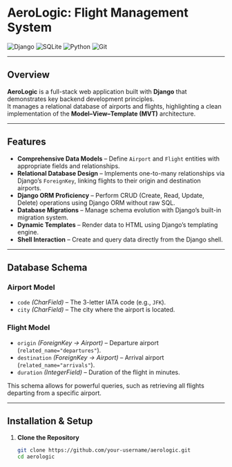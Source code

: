# AeroLogic: Flight Management System

![Django](https://img.shields.io/badge/Django-092E20?style=for-the-badge&logo=django&logoColor=green)
![SQLite](https://img.shields.io/badge/SQLite-07405E?style=for-the-badge&logo=sqlite&logoColor=white)
![Python](https://img.shields.io/badge/Python-FFD43B?style=for-the-badge&logo=python&logoColor=blue)
![Git](https://img.shields.io/badge/GIT-E44C30?style=for-the-badge&logo=git&logoColor=white)

---

##  Overview
**AeroLogic** is a full-stack web application built with **Django** that demonstrates key backend development principles.  
It manages a relational database of airports and flights, highlighting a clean implementation of the **Model–View–Template (MVT)** architecture.

---

##  Features
- **Comprehensive Data Models** – Define `Airport` and `Flight` entities with appropriate fields and relationships.  
- **Relational Database Design** – Implements one-to-many relationships via Django’s `ForeignKey`, linking flights to their origin and destination airports.  
- **Django ORM Proficiency** – Perform CRUD (Create, Read, Update, Delete) operations using Django ORM without raw SQL.  
- **Database Migrations** – Manage schema evolution with Django’s built-in migration system.  
- **Dynamic Templates** – Render data to HTML using Django’s templating engine.  
- **Shell Interaction** – Create and query data directly from the Django shell.  

---

##  Database Schema

### Airport Model
- `code` *(CharField)* – The 3-letter IATA code (e.g., `JFK`).  
- `city` *(CharField)* – The city where the airport is located.  

### Flight Model
- `origin` *(ForeignKey → Airport)* – Departure airport (`related_name="departures"`).  
- `destination` *(ForeignKey → Airport)* – Arrival airport (`related_name="arrivals"`).  
- `duration` *(IntegerField)* – Duration of the flight in minutes.  

This schema allows for powerful queries, such as retrieving all flights departing from a specific airport.

---

##  Installation & Setup

1. **Clone the Repository**
   ```bash
   git clone https://github.com/your-username/aerologic.git
   cd aerologic
